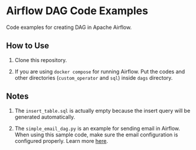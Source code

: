 # Airflow DAG Code Examples

Code examples for creating DAG in Apache Airflow.

## How to Use

1. Clone this repository.

2. If you are using `docker compose` for running Airflow. Put the codes and other directories (`custom_operator` and `sql`) inside `dags` directory.

## Notes

1. The `insert_table.sql` is actually empty because the insert query will be generated automatically.

2. The `simple_email_dag.py` is an example for sending email in Airflow. When using this sample code, make sure the email configuration is configured properly. Learn more [here](https://airflow.apache.org/docs/apache-airflow/stable/howto/email-config.html).
